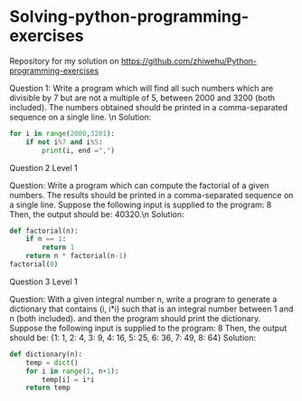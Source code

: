 # Solving-python-programming-exercises
Repository for my solution on https://github.com/zhiwehu/Python-programming-exercises


Question 1: Write a program which will find all such numbers which are divisible by 7 but are not a multiple of 5, between 2000 and 3200 (both included). The numbers obtained should be printed in a comma-separated sequence on a single line. \n
Solution:
``` python
for i in range(2000,3201):
	if not i%7 and i%5:
		print(i, end =",")
```

Question 2
Level 1

Question: Write a program which can compute the factorial of a given numbers. The results should be printed in a comma-separated sequence on a single line. Suppose the following input is supplied to the program: 8 Then, the output should be: 40320.\n
Solution:
``` python
def factorial(n):
	if n == 1:
		return 1
	return n * factorial(n-1)
factorial(8)
```

Question 3
Level 1

Question: With a given integral number n, write a program to generate a dictionary that contains (i, i*i) such that is an integral number between 1 and n (both included). and then the program should print the dictionary. Suppose the following input is supplied to the program: 8 Then, the output should be: {1: 1, 2: 4, 3: 9, 4: 16, 5: 25, 6: 36, 7: 49, 8: 64}
Solution:
```python
def dictionary(n):
	temp = dict()
	for i in range(1, n+1):
		temp[i] = i*i
	return temp
```
